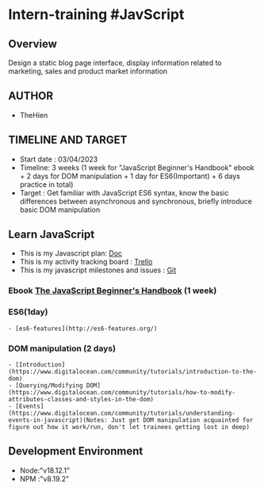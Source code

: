 # Intern-training #JavScript
## Overview
Design a static blog page interface, display information related to marketing, sales and product market information
## AUTHOR
- TheHien
## TIMELINE AND TARGET
- Start date : 03/04/2023
- Timeline: 3 weeks (1 week for "JavaScript Beginner's Handbook" ebook + 2 days for DOM manipulation + 1 day for ES6(Important) + 6 days practice in total)
- Target : Get familiar with JavaScript ES6 syntax, know the basic differences between asynchronous and synchronous, briefly introduce basic DOM manipulation
## Learn JavaScript
- This is my Javascript plan: [Doc](https://docs.google.com/document/d/1YM1YR_5xtU_-CZUXME2tIghIb-jotJY1CBV72uxnDdM/edit#heading=h.ar0k1bmftkqn)
- This is my activity tracking board : [Trello](https://trello.com/b/oxlgGnbn/duong-the-hien-agility-internship)
- This is my javascript milestones and issues : [Git](https://github.com/Agility-Internship/Duong-The-Hien-Javascript/milestone/1)
### Ebook [The JavaScript Beginner's Handbook](https://drive.google.com/file/d/1GUC9vvKTX0jOoPQ93wzrE5Z7a4BXVu9j/view?usp=sharing) (1 week)

### ES6(1day)
    - [es6-features](http://es6-features.org/)
### DOM manipulation (2 days)
    - [Introduction](https://www.digitalocean.com/community/tutorials/introduction-to-the-dom)
    - [Querying/Modifying DOM](https://www.digitalocean.com/community/tutorials/how-to-modify-attributes-classes-and-styles-in-the-dom)
    - [Events](https://www.digitalocean.com/community/tutorials/understanding-events-in-javascript)(Notes: Just get DOM manipulation acquainted for figure out how it work/run, don't let trainees getting lost in deep)
## Development Environment
- Node:"v18.12.1"
- NPM :"v8.19.2"
